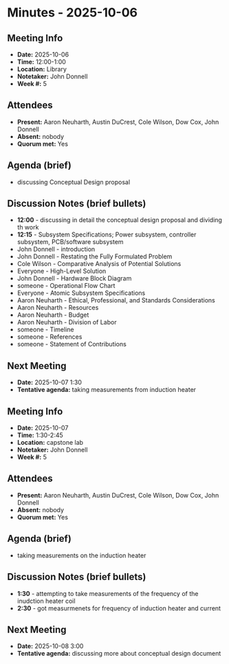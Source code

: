 # Minutes - 2025-10-06

## Meeting Info
- **Date:** 2025-10-06  
- **Time:** 12:00-1:00  
- **Location:** Library  
- **Notetaker:** John Donnell  
- **Week #:** 5

## Attendees
- **Present:** Aaron Neuharth, Austin DuCrest, Cole Wilson, Dow Cox, John Donnell  
- **Absent:** nobody  
- **Quorum met:** Yes

## Agenda (brief)
- discussing Conceptual Design proposal 

## Discussion Notes (brief bullets)
- **12:00** - discussing in detail the conceptual design proposal and dividing th work 
- **12:15** - Subsystem Specifications; Power subsystem, controller subsystem, PCB/software subsystem 
- John Donnell - introduction
- John Donnell - Restating the Fully Formulated Problem
- Cole Wilson - Comparative Analysis of Potential Solutions
- Everyone - High-Level Solution
- John Donnell - Hardware Block Diagram
- someone - Operational Flow Chart
- Everyone - Atomic Subsystem Specifications
- Aaron Neuharth - Ethical, Professional, and Standards Considerations
- Aaron Neuharth - Resources
- Aaron Neuharth - Budget
- Aaron Neuharth - Division of Labor
- someone - Timeline
- someone - References
- someone - Statement of Contributions

## Next Meeting
- **Date:** 2025-10-07  1:30 
- **Tentative agenda:** taking measurements from induction heater


## Meeting Info
- **Date:** 2025-10-07  
- **Time:** 1:30-2:45  
- **Location:** capstone lab  
- **Notetaker:** John Donnell  
- **Week #:** 5

## Attendees
- **Present:** Aaron Neuharth, Austin DuCrest, Cole Wilson, Dow Cox, John Donnell  
- **Absent:** nobody  
- **Quorum met:** Yes

## Agenda (brief)
- taking measurements on the induction heater 

## Discussion Notes (brief bullets)
- **1:30** - attempting to take measurements of the frequency of the inudction heater coil
- **2:30** - got measurmenets for frequency of induction heater and current 

## Next Meeting
- **Date:** 2025-10-08  3:00 
- **Tentative agenda:** discussing more about conceptual design document

